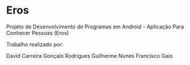 # Eros
Projeto de Desenvolvimento de Programas em Android - Aplicação Para Conhecer Pessoas (Eros)

Trabalho realizado por:
  
  David Carreira
  Gonçalo Rodrigues
  Guilherme Nunes
  Francisco Gaio
